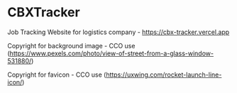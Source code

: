 # CBXTracker
Job Tracking Website for logistics company - https://cbx-tracker.vercel.app


Copyright for background image - CCO use (https://www.pexels.com/photo/view-of-street-from-a-glass-window-531880/)

Copyright for favicon - CCO use (https://uxwing.com/rocket-launch-line-icon/)
